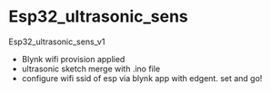 # Esp32_ultrasonic_sens
Esp32_ultrasonic_sens_v1
* Blynk wifi provision applied
* ultrasonic sketch merge with .ino file
* configure wifi ssid of esp via blynk app with edgent. set and go!
